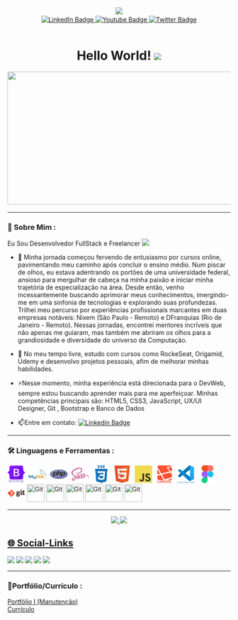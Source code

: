 <div id="header" align="center"> 
  <img src="https://media3.giphy.com/media/jdPMeyv9rn0hZHh8n9/giphy.gif" width="100"/>
 <div id="badges">
  <a href="https://www.linkedin.com/in/pedro-henrique-a-m-ribeiro-292890229/">
    <img src="https://img.shields.io/badge/LinkedIn-blue?style=for-the-badge&logo=linkedin&logoColor=white" alt="LinkedIn Badge" target="_blank"/>
  </a>
  <a href="mailto:peuhenry2018@gmail.com">
    <img  src="https://img.shields.io/badge/Gmail-D14836?style=for-the-badge&logo=gmail&logoColor=white" target="_blank" alt="Youtube Badge"/>
  </a>
  <a href="https://api.whatsapp.com/send?phone=5538984183349&text=">
    <img src="https://img.shields.io/badge/WhatsApp-25D366?style=for-the-badge&logo=whatsapp&logoColor=white" target="_blank" alt="Twitter Badge"/>
  </a>
</div>
  <img src="https://komarev.com/ghpvc/?username=peulearning&style=flat-square&color=blue" alt=""/>
 <h1>
  Hello World!
  <img src="https://media.giphy.com/media/hvRJCLFzcasrR4ia7z/giphy.gif" width="30px"/>
</h1>
</div>
<div align="center">
  <img src="https://media.giphy.com/media/dWesBcTLavkZuG35MI/giphy.gif" width="600" height="300"/>
</div>

---
### 🧙 Sobre Mim :

Eu Sou Desenvolvedor FullStack e Freelancer <img src="https://media.giphy.com/media/WUlplcMpOCEmTGBtBW/giphy.gif" width="30">

- :telescope: Minha jornada começou fervendo de entusiasmo por cursos online, pavimentando meu caminho após concluir o ensino médio. Num piscar de olhos, eu estava adentrando os portões de uma universidade federal, ansioso para mergulhar de cabeça na minha paixão e iniciar minha trajetória de especialização na área. Desde então, venho incessantemente buscando aprimorar meus conhecimentos, imergindo-me em uma sinfonia de tecnologias e explorando suas profundezas. Trilhei meu percurso por experiências profissionais marcantes em duas empresas notáveis: Nixem (São Paulo - Remoto) e DFranquias (Rio de Janeiro - Remoto). Nessas jornadas, encontrei mentores incríveis que não apenas me guiaram, mas também me abriram os olhos para a grandiosidade e diversidade do universo da Computação.

- :seedling: No meu tempo livre, estudo com cursos como RockeSeat, Origamid, Udemy e desenvolvo projetos pessoais, afim de melhorar minhas habilidades.

- :zap:Nesse momento,  minha experiência está direcionada para o DevWeb, sempre estou buscando aprender mais para me aperfeiçoar. Minhas competências principais  são: HTML5, CSS3, JavaScript, UX/UI Designer, Git , Bootstrap e Banco de Dados

- :mailbox:Entre em contato: [![Linkedin Badge](https://img.shields.io/badge/-PedroHenrique-blue?style=flat&logo=Linkedin&logoColor=white)](https://www.linkedin.com/in/pedro-henrique-a-m-ribeiro-292890229/)

---

### :hammer_and_wrench: Linguagens e Ferramentas :
<div>
  <img src="https://github.com/devicons/devicon/blob/master/icons/bootstrap/bootstrap-original-wordmark.svg" title="Bootstrap" alt="Bootstrap" width="40" height="40"/>&nbsp;
  <img src="https://github.com/devicons/devicon/blob/master/icons/mysql/mysql-original-wordmark.svg" title="MySql" alt="MySql" width="40" height="40"/>&nbsp;
  <img src="https://github.com/devicons/devicon/blob/master/icons/php/php-original.svg" title="PHP" alt="PHP" width="40" height="40"/>&nbsp;
  <img src="https://github.com/devicons/devicon/blob/master/icons/sass/sass-original.svg" title="Sass" alt="Sass" width="40" height="40"/>&nbsp;
  <img src="https://github.com/devicons/devicon/blob/master/icons/css3/css3-plain-wordmark.svg"  title="CSS3" alt="CSS" width="40" height="40"/>&nbsp;
  <img src="https://github.com/devicons/devicon/blob/master/icons/html5/html5-original.svg" title="HTML5" alt="HTML" width="40" height="40"/>&nbsp;
  <img src="https://github.com/devicons/devicon/blob/master/icons/javascript/javascript-original.svg" title="JavaScript" alt="JavaScript" width="40" height="40"/>&nbsp;
  <img src="https://github.com/devicons/devicon/blob/master/icons/laravel/laravel-plain-wordmark.svg" title="Laravel" alt="Laravel" width="40" height="40"/>&nbsp;
   <img src="https://github.com/devicons/devicon/blob/master/icons/vscode/vscode-original-wordmark.svg" title="Laravel" alt="Laravel" width="40" height="40"/>&nbsp;
  <img src="https://github.com/devicons/devicon/blob/master/icons/figma/figma-original.svg" title="Git" **alt="Git" width="40" height="40"/>
  <img src="https://github.com/devicons/devicon/blob/master/icons/git/git-original-wordmark.svg" title="Git" **alt="Git" width="40" height="40"/>
  <img src="https://cdn.jsdelivr.net/gh/devicons/devicon/icons/linux/linux-original.svg" title="Git" **alt="Git" width="40" height="40"/>
  <img src="https://cdn.jsdelivr.net/gh/devicons/devicon/icons/c/c-original.svg" title="Git" **alt="Git" width="40" height="40" />
  <img src="https://cdn.jsdelivr.net/gh/devicons/devicon/icons/docker/docker-original-wordmark.svg" title="Git" **alt="Git" width="40" height="40" />
  <img src="https://cdn.jsdelivr.net/gh/devicons/devicon/icons/react/react-original-wordmark.svg" title="Git" **alt="Git" width="40" height="40" />
  <img src="https://cdn.jsdelivr.net/gh/devicons/devicon/icons/python/python-original.svg" title="Git" **alt="Git" width="40" height="40" />
  <img src="https://cdn.jsdelivr.net/gh/devicons/devicon/icons/java/java-original.svg" title="Git" **alt="Git" width="40" height="40" />
  



   


</div>

---





<div align="center">
  <a href="https://github.com/peulearning">
  <img height="180em" src="https://github-readme-stats.vercel.app/api?username=peulearning&show_icons=true&theme=dark&include_all_commits=true&count_private=true"/>
  <img height="180em" src="https://github-readme-stats.vercel.app/api/top-langs/?username=peulearning&layout=compact&langs_count=7&theme=dark"/>
</div>
  
  ## 🌐 Social-Links
  <div>
   <a href="https://www.youtube.com/channel/UCX6cyBFloEhqilph6BB5gFA" target="_blank"><img src="https://img.shields.io/badge/YouTube-FF0000?style=for-the-badge&logo=youtube&logoColor=white" target="_blank"></a>
  <a href="https://instagram.com/peu20k" target="_blank"><img src="https://img.shields.io/badge/-Instagram-%23E4405F?style=for-the-badge&logo=instagram&logoColor=white" target="_blank"></a>
 	<a href="https://www.twitch.tv/peulearning" target="_blank"><img src="https://img.shields.io/badge/Twitch-9146FF?style=for-the-badge&logo=twitch&logoColor=white" target="_blank"></a>
  <a href = "mailto:contatopeuhenry@gmail.com"><img src="https://img.shields.io/badge/-Gmail-%23333?style=for-the-badge&logo=gmail&logoColor=white" target="_blank"></a>
  <a href="https://www.linkedin.com/in/pedro-henrique-292890229/" target="_blank"><img src="https://img.shields.io/badge/-LinkedIn-%230077B5?style=for-the-badge&logo=linkedin&logoColor=white" target="_blank"></a>
  

 </div>
  
---

### 📑Portfólio/Currículo :

<a target="_blank" href="https://initial-port.vercel.app/">Portfólio I (Manutenção) </a>
<br>
<a href="https://drive.google.com/file/d/1BigxEikYSwVSYZUS1G6dDjxi8eJf1IP6/view?usp=sharing/">Currículo</a>
<br>
  
